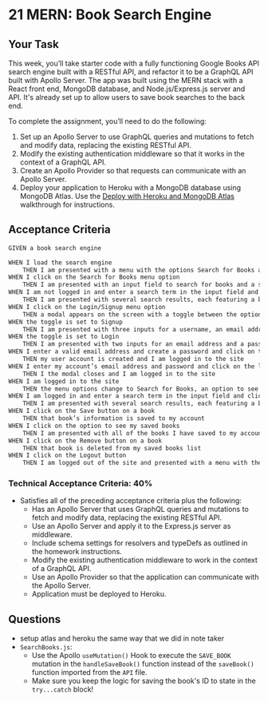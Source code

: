 # 21 MERN: Book Search Engine
## Your Task
This week, you’ll take starter code with a fully functioning Google Books API search engine built with a RESTful API, and refactor it to be a GraphQL API built with Apollo Server. The app was built using the MERN stack with a React front end, MongoDB database, and Node.js/Express.js server and API. It's already set up to allow users to save book searches to the back end. 

To complete the assignment, you’ll need to do the following:
1. Set up an Apollo Server to use GraphQL queries and mutations to fetch and modify data, replacing the existing RESTful API.
2. Modify the existing authentication middleware so that it works in the context of a GraphQL API.
3. Create an Apollo Provider so that requests can communicate with an Apollo Server.
4. Deploy your application to Heroku with a MongoDB database using MongoDB Atlas. Use the [Deploy with Heroku and MongoDB Atlas](https://coding-boot-camp.github.io/full-stack/mongodb/deploy-with-heroku-and-mongodb-atlas) walkthrough for instructions.

## Acceptance Criteria
```md
GIVEN a book search engine

WHEN I load the search engine
	THEN I am presented with a menu with the options Search for Books and Login/Signup and an input field to search for books and a submit button
WHEN I click on the Search for Books menu option
	THEN I am presented with an input field to search for books and a submit button
WHEN I am not logged in and enter a search term in the input field and click the submit button
	THEN I am presented with several search results, each featuring a book’s title, author, description, image, and a link to that book on the Google Books site
WHEN I click on the Login/Signup menu option
	THEN a modal appears on the screen with a toggle between the option to log in or sign up
WHEN the toggle is set to Signup
	THEN I am presented with three inputs for a username, an email address, and a password, and a signup button
WHEN the toggle is set to Login
	THEN I am presented with two inputs for an email address and a password and login button
WHEN I enter a valid email address and create a password and click on the signup button
	THEN my user account is created and I am logged in to the site
WHEN I enter my account’s email address and password and click on the login button
	THEN I the modal closes and I am logged in to the site
WHEN I am logged in to the site
	THEN the menu options change to Search for Books, an option to see my saved books, and Logout
WHEN I am logged in and enter a search term in the input field and click the submit button
	THEN I am presented with several search results, each featuring a book’s title, author, description, image, and a link to that book on the Google Books site and a button to save a book to my account
WHEN I click on the Save button on a book
	THEN that book’s information is saved to my account
WHEN I click on the option to see my saved books
	THEN I am presented with all of the books I have saved to my account, each featuring the book’s title, author, description, image, and a link to that book on the Google Books site and a button to remove a book from my account
WHEN I click on the Remove button on a book
	THEN that book is deleted from my saved books list
WHEN I click on the Logout button
	THEN I am logged out of the site and presented with a menu with the options Search for Books and Login/Signup and an input field to search for books and a submit button  
```

### Technical Acceptance Criteria: 40%
* Satisfies all of the preceding acceptance criteria plus the following:
	* Has an Apollo Server that uses GraphQL queries and mutations to fetch and modify data, replacing the existing RESTful API.
	* Use an Apollo Server and apply it to the Express.js server as middleware.
	* Include schema settings for resolvers and typeDefs as outlined in the homework instructions.
	* Modify the existing authentication middleware to work in the context of a GraphQL API.
	* Use an Apollo Provider so that the application can communicate with the Apollo Server.
	* Application must be deployed to Heroku.

## Questions
* setup atlas and heroku the same way that we did in note taker
* `SearchBooks.js`:
	* Use the Apollo `useMutation()` Hook to execute the `SAVE_BOOK` mutation in the `handleSaveBook()` function instead of the `saveBook()` function imported from the `API` file.
	* Make sure you keep the logic for saving the book's ID to state in the `try...catch` block!

